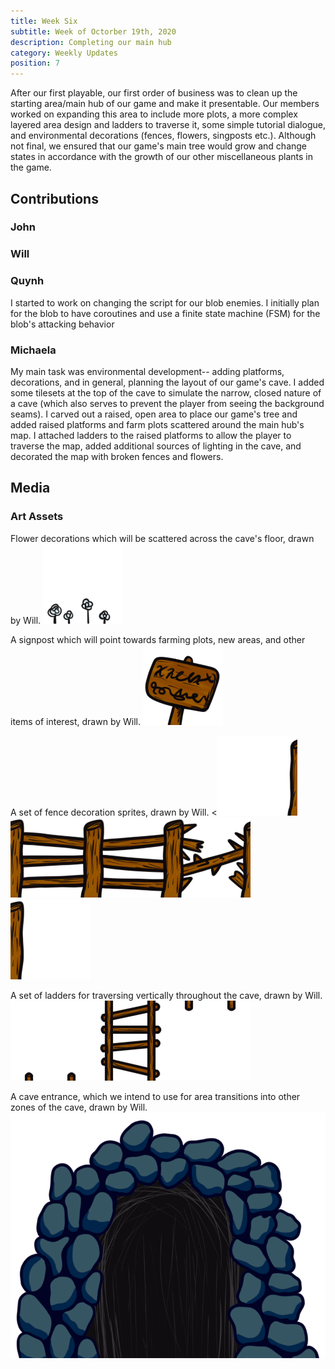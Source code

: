 ```yaml
---
title: Week Six
subtitle: Week of Octorber 19th, 2020
description: Completing our main hub
category: Weekly Updates
position: 7
---
```


After our first playable, our first order of business was to clean up the starting area/main hub of our game and make it presentable. Our members worked on expanding this area to include more plots, a more complex layered area design and ladders to traverse it, some simple tutorial dialogue, and environmental decorations (fences, flowers, singposts etc.). Although not final, we ensured that our game's main tree would grow and change states in accordance with the growth of our other miscellaneous plants in the game.

## Contributions

### John

### Will

### Quynh
I started to work on changing the script for our blob enemies. I initially plan for the blob to have coroutines and use a finite state machine (FSM) for the blob's attacking behavior
### Michaela
My main task was environmental development-- adding platforms, decorations, and in general, planning the layout of our game's cave. I added some tilesets at the top of the cave to simulate the narrow, closed nature of a cave (which also serves to prevent the player from seeing the background seams). I carved out a raised, open area to place our game's tree and added raised platforms and farm plots scattered around the main hub's map. I attached ladders to the raised platforms to allow the player to traverse the map, added additional sources of lighting in the cave, and decorated the map with broken fences and flowers.

## Media

### Art Assets
Flower decorations which will be scattered across the cave's floor, drawn by Will. 
<img src="./media/week-6/flower-tufts.png" />

A signpost which will point towards farming plots, new areas, and other items of interest, drawn by Will.
<img src="./media/week-6/signs.png" />

A set of fence decoration sprites, drawn by Will.
<<img src="./media/week-6/fence-left.png" /><img src="./media/week-6/fence1.png" /><img src="./media/week-6/fence2.png" /><img src="./media/week-6/fence3.png" /><img src="./media/week-6/fence-right.png" />

A set of ladders for traversing vertically throughout the cave, drawn by Will.
<img src="./media/week-6/ladder-top.png" /><img src="./media/week-6/ladder.png" /><img src="./media/week-6/ladder-bottom.png" />

A cave entrance, which we intend to use for area transitions into other zones of the cave, drawn by Will.
<img src="./media/week-6/cave-entrance.png" />
